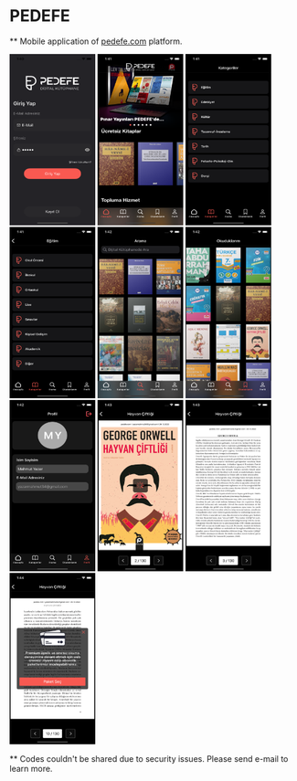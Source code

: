 # PEDEFE

** Mobile application of [pedefe.com](https://pedefe.com) platform.

<img src="https://github.com/mahmutyazar/PEDEFE/blob/main/PEDEFE/1.png?raw=true" width="150" height="300"/> <img src="https://github.com/mahmutyazar/PEDEFE/blob/main/PEDEFE/2.png?raw=true" width="150" height="300"/> <img src="https://github.com/mahmutyazar/PEDEFE/blob/main/PEDEFE/3.png?raw=true" width="150" height="300"/> <img src="https://github.com/mahmutyazar/PEDEFE/blob/main/PEDEFE/4.png?raw=true" width="150" height="300"/> <img src="https://github.com/mahmutyazar/PEDEFE/blob/main/PEDEFE/5.png?raw=true" width="150" height="300"/> <img src="https://github.com/mahmutyazar/PEDEFE/blob/main/PEDEFE/6.png?raw=true" width="150" height="300"/> <img src="https://github.com/mahmutyazar/PEDEFE/blob/main/PEDEFE/7.png?raw=true" width="150" height="300"/> <img src="https://github.com/mahmutyazar/PEDEFE/blob/main/PEDEFE/8.png?raw=true" width="150" height="300"/> <img src="https://github.com/mahmutyazar/PEDEFE/blob/main/PEDEFE/9.png?raw=true" width="150" height="300"/> <img src="https://github.com/mahmutyazar/PEDEFE/blob/main/PEDEFE/10.png?raw=true" width="150" height="300"/>

** Codes couldn't be shared due to security issues. Please send e-mail to learn more.









